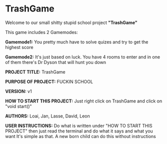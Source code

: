 # TrashGame


Welcome to our small shitty stupid school project **"TrashGame"**

This game includes 2 Gamemodes:

**Gamemode1:** You pretty much have to solve quizes and try to get the highest score

**Gamemode2:** It's just based on luck. You have 4 rooms to enter and in one of them there's Dr Dyson that will hunt you down




**PROJECT TITLE:**
TrashGame

**PURPOSE OF PROJECT:**
FUCKIN SCHOOL

**VERSION:**
v1

**HOW TO START THIS PROJECT:**
Just right click on TrashGame and click on "void start()"

**AUTHORS:**
Loai, Jan, Lasse, David, Leon

**USER INSTRUCTIONS:**
Do what is written under "HOW TO START THIS PROJECT" then just read the terminal and do what it says and what you want
It's simple as that. A new born child can do this without instructions

